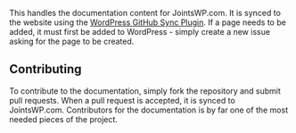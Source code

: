 This handles the documentation content for JointsWP.com. It is synced to the website using the [WordPress GitHub Sync Plugin](https://github.com/mAAdhaTTah/wordpress-github-sync). If a page needs to be added, it must first be added to WordPress - simply create a new issue asking for the page to be created. 

## Contributing 
To contribute to the documentation, simply fork the repository and submit pull requests. When a pull request is accepted, it is synced to JointsWP.com. Contributors for the documentation is by far one of the most needed pieces of the project.
